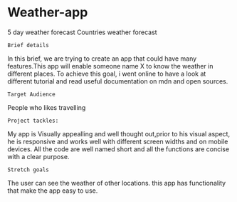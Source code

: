 # Weather-app
 5 day weather forecast
 Countries weather forecast

    Brief details
In this brief, we are trying to create an app that could have many features.This app will enable someone name X to know the weather in different places.
To achieve this goal, i went online to have a look at different tutorial and read useful documentation on mdn and open sources.

    Target Audience
People who likes travelling

    Project tackles:

My app is Visually appealling and well thought out,prior to his visual aspect, he is 
responsive and works well with different screen widths and on mobile devices.
All the code are well named short and all the functions are concise with a clear purpose.

    Stretch goals

The user can see the weather of other locations.
this app has functionality that make the app easy to use.
